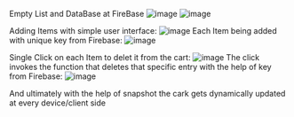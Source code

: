 Empty List and DataBase at FireBase
![image](https://github.com/Sanskritu/ShopShop/assets/96808522/9f730c93-5a7d-4c1d-a717-1d267711040a)
![image](https://github.com/Sanskritu/ShopShop/assets/96808522/cb946e5e-6b2a-47c8-a782-c5c7077d5d79)


Adding Items with simple user interface:
![image](https://github.com/Sanskritu/ShopShop/assets/96808522/43fb31d9-8d01-4fe1-b090-0fac68a35252)
Each Item being added with unique key from Firebase:
![image](https://github.com/Sanskritu/ShopShop/assets/96808522/7c091b54-6ea6-44a8-ae44-a66e1465fe98)


Single Click on each Item to delet it from the cart:
![image](https://github.com/Sanskritu/ShopShop/assets/96808522/7dd40fc5-fd75-4d69-9625-a3a6f7c8511d)
The click invokes the function that deletes that specific entry with the help of key from Firebase:
![image](https://github.com/Sanskritu/ShopShop/assets/96808522/4715550f-93fd-42ae-942f-d4fa61d74110)


And ultimately with the help of snapshot the cark  gets dynamically updated at every device/client side

